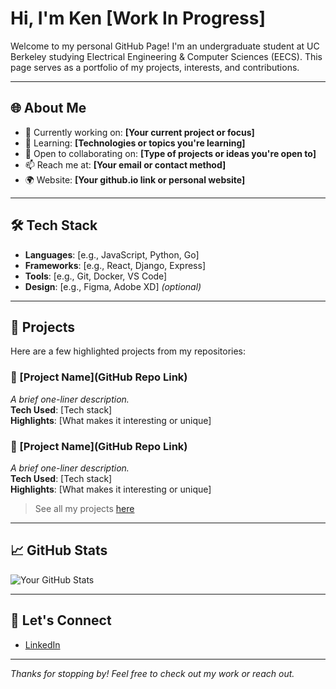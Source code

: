 # Hi, I'm Ken [Work In Progress]

Welcome to my personal GitHub Page! I'm an undergraduate student at UC Berkeley studying Electrical Engineering & Computer Sciences (EECS). This page serves as a portfolio of my projects, interests, and contributions.

---

## 🌐 About Me

- 🔭 Currently working on: **[Your current project or focus]**
- 🌱 Learning: **[Technologies or topics you're learning]**
- 👯 Open to collaborating on: **[Type of projects or ideas you're open to]**
- 📫 Reach me at: **[Your email or contact method]**
- 🌍 Website: **[Your github.io link or personal website]**

---

## 🛠️ Tech Stack

- **Languages**: [e.g., JavaScript, Python, Go]
- **Frameworks**: [e.g., React, Django, Express]
- **Tools**: [e.g., Git, Docker, VS Code]
- **Design**: [e.g., Figma, Adobe XD] *(optional)*

---

## 📂 Projects

Here are a few highlighted projects from my repositories:

### 🔹 [Project Name](GitHub Repo Link)
_A brief one-liner description._  
**Tech Used**: [Tech stack]  
**Highlights**: [What makes it interesting or unique]

### 🔹 [Project Name](GitHub Repo Link)
_A brief one-liner description._  
**Tech Used**: [Tech stack]  
**Highlights**: [What makes it interesting or unique]

> See all my projects [here](https://github.com/yourusername?tab=repositories)

---

## 📈 GitHub Stats

![Your GitHub Stats](https://github-readme-stats.vercel.app/api?username=kenzhengjk&show_icons=true&theme=default)

---

## 🤝 Let's Connect

- [LinkedIn](https://linkedin.com/in/kenzhengjk)

---

_Thanks for stopping by! Feel free to check out my work or reach out._
